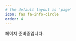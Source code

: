 ```yaml
---
# the default layout is 'page'
icon: fas fa-info-circle
order: 4
---
```


페이지 준비중입니다.

<!-- > Add Markdown syntax content to file `_tabs/about.md`{: .filepath } and it will show up on this page.
{: .prompt-tip } -->
